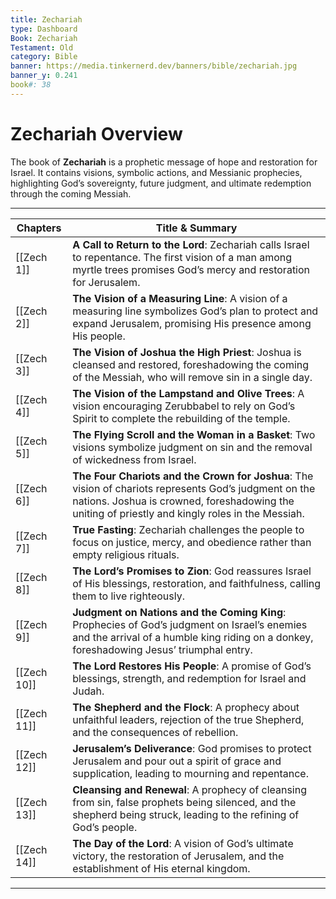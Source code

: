 ```yaml
---
title: Zechariah
type: Dashboard
Book: Zechariah
Testament: Old
category: Bible
banner: https://media.tinkernerd.dev/banners/bible/zechariah.jpg
banner_y: 0.241
book#: 38
---
```


# Zechariah Overview

The book of **Zechariah** is a prophetic message of hope and restoration for Israel. It contains visions, symbolic actions, and Messianic prophecies, highlighting God’s sovereignty, future judgment, and ultimate redemption through the coming Messiah.

---

| Chapters | Title & Summary |
|----------|-----------------|
| [[Zech 1]]| **A Call to Return to the Lord**: Zechariah calls Israel to repentance. The first vision of a man among myrtle trees promises God’s mercy and restoration for Jerusalem. |
| [[Zech 2]] | **The Vision of a Measuring Line**: A vision of a measuring line symbolizes God’s plan to protect and expand Jerusalem, promising His presence among His people. |
| [[Zech 3]] | **The Vision of Joshua the High Priest**: Joshua is cleansed and restored, foreshadowing the coming of the Messiah, who will remove sin in a single day. |
| [[Zech 4]]| **The Vision of the Lampstand and Olive Trees**: A vision encouraging Zerubbabel to rely on God’s Spirit to complete the rebuilding of the temple. |
| [[Zech 5]] | **The Flying Scroll and the Woman in a Basket**: Two visions symbolize judgment on sin and the removal of wickedness from Israel. |
| [[Zech 6]] | **The Four Chariots and the Crown for Joshua**: The vision of chariots represents God’s judgment on the nations. Joshua is crowned, foreshadowing the uniting of priestly and kingly roles in the Messiah. |
| [[Zech 7]] | **True Fasting**: Zechariah challenges the people to focus on justice, mercy, and obedience rather than empty religious rituals. |
| [[Zech 8]] | **The Lord’s Promises to Zion**: God reassures Israel of His blessings, restoration, and faithfulness, calling them to live righteously. |
| [[Zech 9]] | **Judgment on Nations and the Coming King**: Prophecies of God’s judgment on Israel’s enemies and the arrival of a humble king riding on a donkey, foreshadowing Jesus’ triumphal entry. |
| [[Zech 10]] | **The Lord Restores His People**: A promise of God’s blessings, strength, and redemption for Israel and Judah. |
| [[Zech 11]] | **The Shepherd and the Flock**: A prophecy about unfaithful leaders, rejection of the true Shepherd, and the consequences of rebellion. |
| [[Zech 12]]| **Jerusalem’s Deliverance**: God promises to protect Jerusalem and pour out a spirit of grace and supplication, leading to mourning and repentance. |
| [[Zech 13]]| **Cleansing and Renewal**: A prophecy of cleansing from sin, false prophets being silenced, and the shepherd being struck, leading to the refining of God’s people. |
| [[Zech 14]] | **The Day of the Lord**: A vision of God’s ultimate victory, the restoration of Jerusalem, and the establishment of His eternal kingdom. |

---
